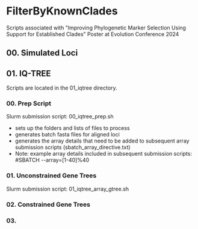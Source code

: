 # FilterByKnownClades
Scripts associated with "Improving Phylogenetic Marker Selection Using Support for Established Clades" Poster at Evolution Conference 2024

## 00. Simulated Loci

## 01. IQ-TREE

Scripts are located in the 01_iqtree directory.

### 00. Prep Script

Slurm submission script: 00_iqtree_prep.sh

* sets up the folders and lists of files to process
* generates batch fasta files for aligned loci
* generates the array details that need to be added to subsequent array submission scripts (sbatch_array_directive.txt)
* Note: example array details included in subsequent submission scripts: #SBATCH --array=[1-40]%40

### 01. Unconstrained Gene Trees

Slurm submission script: 01_iqtree_array_gtree.sh

### 02. Constrained Gene Trees

### 03. 

